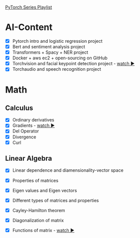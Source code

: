 

[PyTorch Series Playlist](https://www.youtube.com/watch?v=rHLMi2f85Vk&list=PLYYmRv5_pOH-3sEqvHgUZnyxAn5sTjkuB)


# AI-Content

- [x] Pytorch intro and logistic regression project
- [x] Bert and sentiment analysis project
- [x] Transformers + Spacy + NER project
- [x] Docker + aws ec2 + open-sourcing on GitHub
- [x] Torchvision and facial keypoint detection project - [watch ▶️](https://drive.google.com/file/d/1774_WiXiq51jSJp9XzAr9sg4ECnfg4NV/view?usp=sharing)
- [x] Torchaudio and speech recognition project

# Math

## Calculus

- [x] Ordinary derivatives
- [x] Gradients     - [watch ▶️](https://drive.google.com/file/d/14p3M_E7qmIfK9xAu1CTU6VcDExXNPv6S/view?usp=sharing)
- [x] Del Operator
- [x] Divergence
- [x] Curl

## Linear Algebra

- [x] Linear dependence and diamensionality-vector space
- [x] Properties of matrices
- [x] Eigen values and Eigen vectors
- [x] Different types of matrices and properties
- [x] Cayley-Hamilton theorem
- [x] Diagonalization of matrix
- [x] Functions of matrix - [watch ▶️](https://drive.google.com/file/d/1CF3pVG-KLD9tCGQoZisstsdYhQWUslLM/view?usp=sharing)


